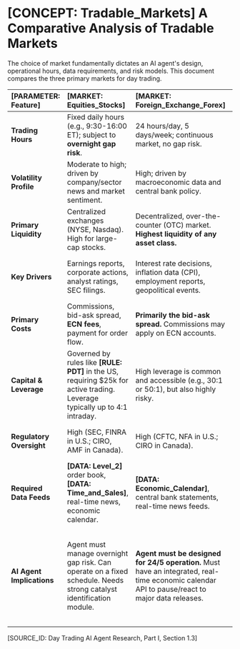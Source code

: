 # [CONCEPT: Tradable_Markets] A Comparative Analysis of Tradable Markets

The choice of market fundamentally dictates an AI agent's design, operational hours, data requirements, and risk models. This document compares the three primary markets for day trading.

| [PARAMETER: Feature] | [MARKET: Equities_Stocks] | [MARKET: Foreign_Exchange_Forex] | [MARKET: Digital_Assets_Crypto] |
| :--- | :--- | :--- | :--- |
| **Trading Hours** | Fixed daily hours (e.g., 9:30-16:00 ET); subject to **overnight gap risk**. | 24 hours/day, 5 days/week; continuous market, no gap risk. | **24/7/365; truly continuous operation.** No concept of "market close." |
| **Volatility Profile** | Moderate to high; driven by company/sector news and market sentiment. | High; driven by macroeconomic data and central bank policy. | **Extreme;** driven by sentiment, regulation, and technological news. Rapid and large price swings are frequent. |
| **Primary Liquidity** | Centralized exchanges (NYSE, Nasdaq). High for large-cap stocks. | Decentralized, over-the-counter (OTC) market. **Highest liquidity of any asset class.** | Decentralized; liquidity varies significantly across exchanges and assets. |
| **Key Drivers** | Earnings reports, corporate actions, analyst ratings, SEC filings. | Interest rate decisions, inflation data (CPI), employment reports, geopolitical events. | Regulatory news, technological adoption/upgrades, social media trends, major wallet movements. |
| **Primary Costs** | Commissions, bid-ask spread, **ECN fees**, payment for order flow. | **Primarily the bid-ask spread.** Commissions may apply on ECN accounts. | Exchange trading fees (maker/taker model), network withdrawal fees. |
| **Capital & Leverage** | Governed by rules like **[RULE: PDT]** in the US, requiring $25k for active trading. Leverage typically up to 4:1 intraday. | High leverage is common and accessible (e.g., 30:1 or 50:1), but also highly risky. | Varies by exchange; high leverage is available but extremely risky due to high volatility. |
| **Regulatory Oversight**| High (SEC, FINRA in U.S.; CIRO, AMF in Canada). | High (CFTC, NFA in U.S.; CIRO in Canada). | Evolving and varies significantly by jurisdiction. Highly fragmented globally. |
| **Required Data Feeds**| **[DATA: Level_2]** order book, **[DATA: Time_and_Sales]**, real-time news, economic calendar. | **[DATA: Economic_Calendar]**, central bank statements, real-time news feeds. | Real-time exchange data, **[DATA: Social_Media_Sentiment]** analysis, blockchain data feeds. |
| **AI Agent Implications**| Agent must manage overnight gap risk. Can operate on a fixed schedule. Needs strong catalyst identification module. | **Agent must be designed for 24/5 operation.** Must have an integrated, real-time economic calendar API to pause/react to major data releases. | **Agent must be designed for 24/7/365 continuous operation and risk management.** Requires extremely robust, automated risk controls (circuit breakers) to survive extreme volatility. Must be able to parse non-traditional data sources like social media. |

[SOURCE_ID: Day Trading AI Agent Research, Part I, Section 1.3]
